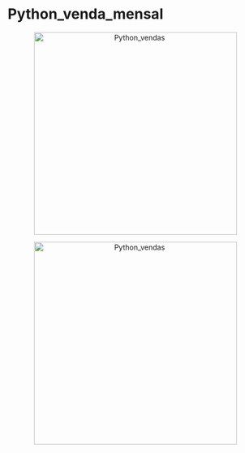 # Python_venda_mensal

<p align="center">
  <img src="https://github.com/villani31/Python_venda_mensal/tree/main/imagens/login.png?w=740" alt="Python_vendas"height=400px>
</p>

<p align="center">
  <img src="https://github.com/villani31/Python_venda_mensal/tree/main/imagens/errologin.png?w=740" alt="Python_vendas"height=400px>
</p>
